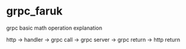 # grpc_faruk

grpc basic math  operation  explanation 

http ->  handler -> grpc call -> grpc server -> grpc return -> http return 
